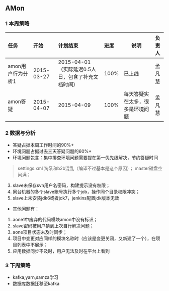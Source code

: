 ## AMon

### 1 本周策略
| 任务 | 开始 | 计划结束 | 进度 | 说明 | 负责人 |
|:----|:----|:----|:----|----|:----:|
|amon用户行为分析1|2015-03-27|2015-04-01（实际延迟0.5人日，包含了补充文档时间）|100%|已上线|孟凡慧|
|amon答疑|2015-04-07|2015-04-09|100%|每天答疑实在太多，很多是环境问题|孟凡慧|



### 2 数据与分析
- 答疑占据本周工作时间的90%+
- 环境问题占据过去三天答疑问题的60%+
- 环境问题包含：集中排查环境问题需要提在第一优先级解决，节约答疑时间
> settings.xml 淘系和b2b混乱（编译不过基本是这个原因）；
> master磁盘空间满；
3. slave未保存svn用户名密码，构建提示没有权限；
4. 同台机器的多个slave账号执行多个job，操作同个目录权限冲突；
5. slave上未安装jdk6或者jdk7，jenkins配置jdk版本无效

- 其他问题有：
1. aone1中废弃的代码模块amon中没有标识；
2. slave密码被用户猜到上次自行解决问题；
3. aone项目状态未及时同步；
4. 项目中变更对应同样的模块名称时（应该是变更关闭，又新建了一个），在项目列表中不展示；
5. 应用数据同步不及时，用户无法及时在平台上看到


### 3 下周策略
- kafka,yarn,samza学习
- 数据库数据迁移至kafka
